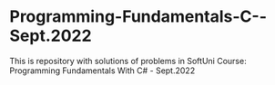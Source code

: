 # Programming-Fundamentals-C--Sept.2022
This is repository with solutions of problems in SoftUni Course: Programming Fundamentals With C# - Sept.2022
